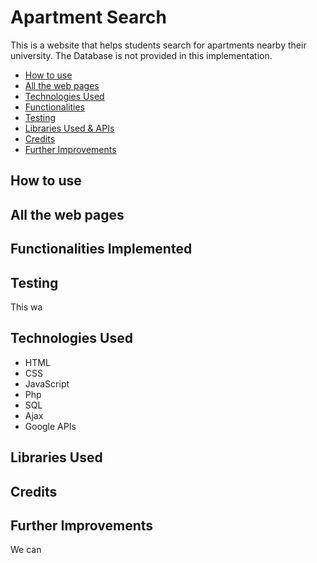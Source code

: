 # Apartment Search
This is a website that helps students search for apartments nearby their university. The Database is not provided in this implementation.

* [How to use](#how-to-use)
* [All the web pages](#All-web-pages)
* [Technologies Used](#Technologies-Used)
* [Functionalities](#Functionalities)
* [Testing](#Testing)
* [Libraries Used & APIs](#Libraries-Used)
* [Credits](#Credits)
* [Further Improvements](#Further-Improvements)

## How to use
## All the web pages
## Functionalities Implemented
## Testing
This wa
## Technologies Used
* HTML
* CSS
* JavaScript
* Php
* SQL
* Ajax
* Google APIs

## Libraries Used
## Credits
## Further Improvements
We can 
